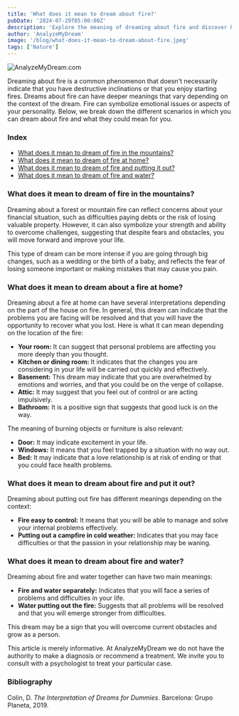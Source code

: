```yaml
---
title: 'What does it mean to dream about fire?'
pubDate: '2024-07-29T05:00:00Z'
description: 'Explore the meaning of dreaming about fire and discover how different scenarios can reflect aspects of your life and emotions.'
author: 'AnalyzeMyDream'
image: '/blog/what-does-it-mean-to-dream-about-fire.jpeg'
tags: ['Nature']
---
```


![AnalyzeMyDream.com](/blog/what-does-it-mean-to-dream-about-fire.jpeg)

Dreaming about fire is a common phenomenon that doesn't necessarily indicate that you have destructive inclinations or that you enjoy starting fires. Dreams about fire can have deeper meanings that vary depending on the context of the dream. Fire can symbolize emotional issues or aspects of your personality. Below, we break down the different scenarios in which you can dream about fire and what they could mean for you.

### Index

- [What does it mean to dream of fire in the mountains?](#what-does-it-mean-to-dream-of-fire-in-the-mountain)
- [What does it mean to dream of fire at home?](#what-does-it-mean-to-dream-of-fire-at-home)
- [What does it mean to dream of fire and putting it out?](#what-does-it-mean-to-dream-of-fire-and-put-it-out)
- [What does it mean to dream of fire and water?](#what-does-it-mean-to-dream-of-fire-and-water)

### What does it mean to dream of fire in the mountains?

Dreaming about a forest or mountain fire can reflect concerns about your financial situation, such as difficulties paying debts or the risk of losing valuable property. However, it can also symbolize your strength and ability to overcome challenges, suggesting that despite fears and obstacles, you will move forward and improve your life.

This type of dream can be more intense if you are going through big changes, such as a wedding or the birth of a baby, and reflects the fear of losing someone important or making mistakes that may cause you pain.

### What does it mean to dream about a fire at home?

Dreaming about a fire at home can have several interpretations depending on the part of the house on fire. In general, this dream can indicate that the problems you are facing will be resolved and that you will have the opportunity to recover what you lost. Here is what it can mean depending on the location of the fire:

- **Your room:** It can suggest that personal problems are affecting you more deeply than you thought.
- **Kitchen or dining room:** It indicates that the changes you are considering in your life will be carried out quickly and effectively.
- **Basement:** This dream may indicate that you are overwhelmed by emotions and worries, and that you could be on the verge of collapse.
- **Attic:** It may suggest that you feel out of control or are acting impulsively.
- **Bathroom:** It is a positive sign that suggests that good luck is on the way.

The meaning of burning objects or furniture is also relevant:

- **Door:** It may indicate excitement in your life.
- **Windows:** It means that you feel trapped by a situation with no way out.
- **Bed:** It may indicate that a love relationship is at risk of ending or that you could face health problems.

### What does it mean to dream about fire and put it out?

Dreaming about putting out fire has different meanings depending on the context:

- **Fire easy to control:** It means that you will be able to manage and solve your internal problems effectively.
- **Putting out a campfire in cold weather:** Indicates that you may face difficulties or that the passion in your relationship may be waning.

### What does it mean to dream about fire and water?

Dreaming about fire and water together can have two main meanings:

- **Fire and water separately:** Indicates that you will face a series of problems and difficulties in your life.
- **Water putting out the fire:** Suggests that all problems will be resolved and that you will emerge stronger from difficulties.

This dream may be a sign that you will overcome current obstacles and grow as a person.

This article is merely informative. At AnalyzeMyDream we do not have the authority to make a diagnosis or recommend a treatment. We invite you to consult with a psychologist to treat your particular case.

### Bibliography

Colin, D. *The Interpretation of Dreams for Dummies*. Barcelona: Grupo Planeta, 2019.